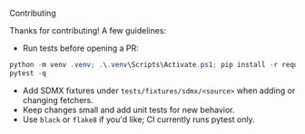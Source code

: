 Contributing

Thanks for contributing! A few guidelines:

- Run tests before opening a PR:

```powershell
python -m venv .venv; .\.venv\Scripts\Activate.ps1; pip install -r requirements.txt
pytest -q
```

- Add SDMX fixtures under `tests/fixtures/sdmx/<source>` when adding or changing fetchers.
- Keep changes small and add unit tests for new behavior.
- Use `black` or `flake8` if you'd like; CI currently runs pytest only.
